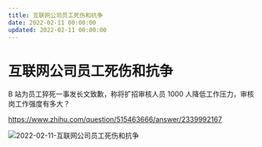 ```yaml
---
title: 互联网公司员工死伤和抗争
date: 2022-02-11 00:00:00
updated: 2022-02-11 00:00:00
---
```


# 互联网公司员工死伤和抗争

B 站为员工猝死一事发长文致歉，称将扩招审核人员 1000 人降低工作压力，审核岗工作强度有多大？

https://www.zhihu.com/question/515463666/answer/2339992167

![2022-02-11-互联网公司员工死伤和抗争](assets/2022-02-11-互联网公司员工死伤和抗争.jpeg)

